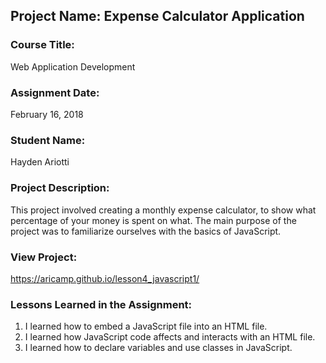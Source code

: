 ## Project Name:  Expense Calculator Application

### Course Title:
Web Application Development

### Assignment Date:  
February 16, 2018

### Student Name:  
Hayden Ariotti

### Project Description:
This project involved creating a monthly expense calculator, to show what percentage of your money is spent on what. The main purpose of the project was to familiarize ourselves with the basics of JavaScript.

### View Project:
https://aricamp.github.io/lesson4_javascript1/

### Lessons Learned in the Assignment:
1. I learned how to embed a JavaScript file into an HTML file.
2. I learned how JavaScript code affects and interacts with an HTML file.
3. I learned how to declare variables and use classes in JavaScript.


